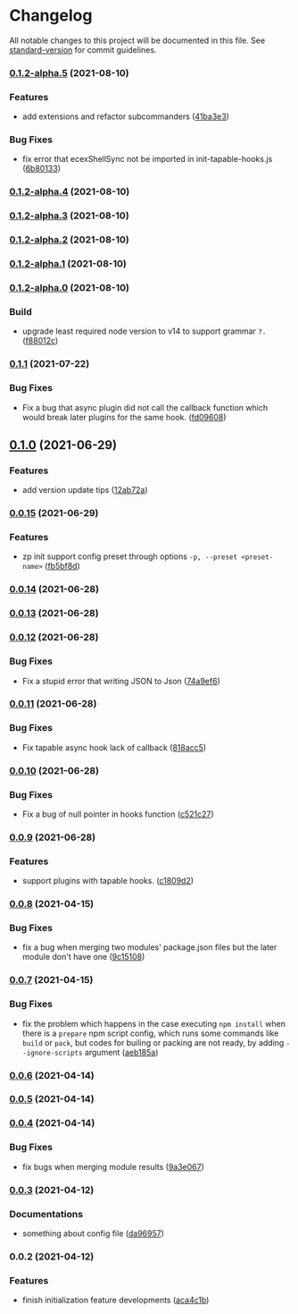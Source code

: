 # Changelog

All notable changes to this project will be documented in this file. See [standard-version](https://github.com/conventional-changelog/standard-version) for commit guidelines.

### [0.1.2-alpha.5](https://github.com/zppack/zp/compare/v0.1.2-alpha.4...v0.1.2-alpha.5) (2021-08-10)


### Features

* add extensions and refactor subcommanders ([41ba3e3](https://github.com/zppack/zp/commit/41ba3e35fcada2ea6784e4d51e7b380a017badfe))


### Bug Fixes

* fix error that ecexShellSync not be imported in init-tapable-hooks.js ([6b80133](https://github.com/zppack/zp/commit/6b8013332f03adad875d6fd1e489791fda5f678f))

### [0.1.2-alpha.4](https://github.com/zppack/zp/compare/v0.1.2-alpha.3...v0.1.2-alpha.4) (2021-08-10)

### [0.1.2-alpha.3](https://github.com/zppack/zp/compare/v0.1.2-alpha.2...v0.1.2-alpha.3) (2021-08-10)

### [0.1.2-alpha.2](https://github.com/zppack/zp/compare/v0.1.2-alpha.1...v0.1.2-alpha.2) (2021-08-10)

### [0.1.2-alpha.1](https://github.com/zppack/zp/compare/v0.1.2-alpha.0...v0.1.2-alpha.1) (2021-08-10)

### [0.1.2-alpha.0](https://github.com/zppack/zp/compare/v0.1.1...v0.1.2-alpha.0) (2021-08-10)


### Build

* upgrade least required node version to v14 to support grammar `?.` ([f88012c](https://github.com/zppack/zp/commit/f88012ced1358ff7c7d1668755ab9dfa33fd4472))

### [0.1.1](https://github.com/zppack/zp/compare/v0.1.0...v0.1.1) (2021-07-22)


### Bug Fixes

* Fix a bug that async plugin did not call the callback function which would break later plugins for the same hook. ([fd09608](https://github.com/zppack/zp/commit/fd096083ce4f22f9d88db2a29291885cce5ab83a))

## [0.1.0](https://github.com/zppack/zp/compare/v0.0.15...v0.1.0) (2021-06-29)


### Features

* add version update tips ([12ab72a](https://github.com/zppack/zp/commit/12ab72a5d82ccc2ca7a6b084e8e039649b0526c8))

### [0.0.15](https://github.com/zppack/zp/compare/v0.0.14...v0.0.15) (2021-06-29)


### Features

* zp init support config preset through options `-p, --preset <preset-name>` ([fb5bf8d](https://github.com/zppack/zp/commit/fb5bf8de735e8e8f5bc57bb187f6a904bac55edc))

### [0.0.14](https://github.com/zppack/zp/compare/v0.0.13...v0.0.14) (2021-06-28)

### [0.0.13](https://github.com/zppack/zp/compare/v0.0.12...v0.0.13) (2021-06-28)

### [0.0.12](https://github.com/zppack/zp/compare/v0.0.11...v0.0.12) (2021-06-28)


### Bug Fixes

* Fix a stupid error that writing JSON to Json ([74a9ef6](https://github.com/zppack/zp/commit/74a9ef619d0ea87ab0f0e6cd888c7b0844440d94))

### [0.0.11](https://github.com/zppack/zp/compare/v0.0.10...v0.0.11) (2021-06-28)


### Bug Fixes

* Fix tapable async hook lack of callback ([818acc5](https://github.com/zppack/zp/commit/818acc520ba15cd9cea91d4177d5c36afd43d0e4))

### [0.0.10](https://github.com/zppack/zp/compare/v0.0.9...v0.0.10) (2021-06-28)


### Bug Fixes

* Fix a bug of null pointer in hooks function ([c521c27](https://github.com/zppack/zp/commit/c521c27e623c5ed4388f1e33dae57f3e0d080667))

### [0.0.9](https://github.com/zppack/zp/compare/v0.0.8...v0.0.9) (2021-06-28)


### Features

* support plugins with tapable hooks. ([c1809d2](https://github.com/zppack/zp/commit/c1809d2c19bd91b90a80dcc8989b387a8653be44))

### [0.0.8](https://github.com/zppack/zp/compare/v0.0.7...v0.0.8) (2021-04-15)


### Bug Fixes

* fix a bug when merging two modules' package.json files but the later module don't have one ([9c15108](https://github.com/zppack/zp/commit/9c1510836630d0880fbf71fcd5ed3272eb03b36f))

### [0.0.7](https://github.com/zppack/zp/compare/v0.0.6...v0.0.7) (2021-04-15)


### Bug Fixes

* fix the problem which happens in the case executing `npm install` when there is a `prepare` npm script config, which runs some commands like `build` or `pack`, but codes for builing or packing are not ready, by adding `--ignore-scripts` argument ([aeb185a](https://github.com/zppack/zp/commit/aeb185affc0a369cecd439dc1a9ab560b08d88e8))

### [0.0.6](https://github.com/zppack/zp/compare/v0.0.5...v0.0.6) (2021-04-14)

### [0.0.5](https://github.com/zppack/zp/compare/v0.0.4...v0.0.5) (2021-04-14)

### [0.0.4](https://github.com/zppack/zp/compare/v0.0.3...v0.0.4) (2021-04-14)


### Bug Fixes

* fix bugs when merging module results ([9a3e067](https://github.com/zppack/zp/commit/9a3e067431f66e0083f12b1a2448a301e8c0049c))

### [0.0.3](https://github.com/zppack/zp/compare/v0.0.2...v0.0.3) (2021-04-12)


### Documentations

* something about config file ([da96957](https://github.com/zppack/zp/commit/da96957554e9b675744f309c500665abdfaa6fff))

### 0.0.2 (2021-04-12)


### Features

* finish initialization feature developments ([aca4c1b](https://github.com/zppack/zp/commit/aca4c1bb55e3997c3bedd0c008af5b658b46c927))
